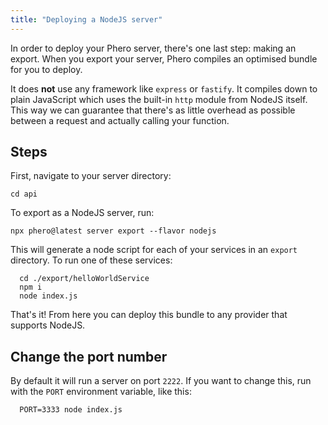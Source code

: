 ```yaml
---
title: "Deploying a NodeJS server"
---
```


In order to deploy your Phero server, there's one last step: making an export. When you export your server, Phero compiles an optimised bundle for you to deploy.

It does **not** use any framework like `express` or `fastify`. It compiles down to plain JavaScript which uses the built-in `http` module from NodeJS itself. This way we can guarantee that there's as little overhead as possible between a request and actually calling your function.

## Steps

First, navigate to your server directory:

```
cd api
```

To export as a NodeJS server, run:

```
npx phero@latest server export --flavor nodejs
```

This will generate a node script for each of your services in an `export` directory. To run one of these services:

```
  cd ./export/helloWorldService
  npm i
  node index.js
```

That's it! From here you can deploy this bundle to any provider that supports NodeJS.

## Change the port number

By default it will run a server on port `2222`. If you want to change this, run with the `PORT` environment variable, like this:

```
  PORT=3333 node index.js
```
